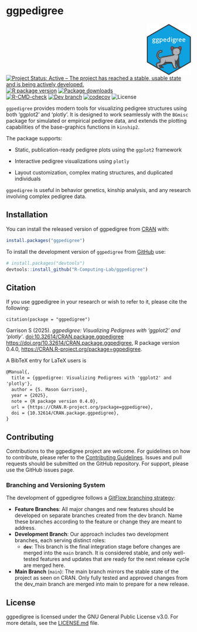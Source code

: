 
<!-- README.md is generated from README.Rmd. Please edit that file -->

# ggpedigree

<!-- badges: start -->

<a href="https://r-computing-lab.github.io/ggpedigree/"><img src="man/figures/hex.png" align="right" height="139" alt="ggpedigree website" /></a>
[![Project Status: Active – The project has reached a stable, usable
state and is being actively
developed.](https://www.repostatus.org/badges/latest/active.svg)](https://www.repostatus.org/#active)
[![R package
version](https://www.r-pkg.org/badges/version/ggpedigree)](https://CRAN.R-project.org/package=ggpedigree)
[![Package
downloads](https://cranlogs.r-pkg.org/badges/grand-total/ggpedigree)](https://cranlogs.r-pkg.org/badges/grand-total/ggpedigree)</br>
[![R-CMD-check](https://github.com/R-Computing-Lab/ggpedigree/actions/workflows/R-CMD-check.yaml/badge.svg)](https://github.com/R-Computing-Lab/ggpedigree/actions/workflows/R-CMD-check.yaml)
[![Dev
branch](https://github.com/R-Computing-Lab/ggpedigree/actions/workflows/R-CMD-devcheck.yaml/badge.svg)](https://github.com/R-Computing-Lab/ggpedigree/actions/workflows/R-CMD-devcheck.yaml)
[![codecov](https://codecov.io/gh/R-Computing-Lab/ggpedigree/branch/main/graph/badge.svg?token=xXWYDcD9CF)](https://app.codecov.io/gh/R-Computing-Lab/ggpedigree)
![License](https://img.shields.io/badge/License-GPL_v3-blue.svg)
<!-- badges: end -->

`ggpedigree` provides modern tools for visualizing pedigree structures
using both ‘ggplot2’ and ‘plotly’. It is designed to work seamlessly
with the `BGmisc` package for simulated or empirical pedigree data, and
extends the plotting capabilities of the base-graphics functions in
`kinship2`.

The package supports:

- Static, publication-ready pedigree plots using the `ggplot2` framework

- Interactive pedigree visualizations using `plotly`

- Layout customization, complex mating structures, and duplicated
  individuals

`ggpedigree` is useful in behavior genetics, kinship analysis, and any
research involving complex pedigree data.

## Installation

You can install the released version of ggpedigree from
[CRAN](https://cran.r-project.org/) with:

``` r
install.packages("ggpedigree")
```

To install the development version of `ggpedigree` from
[GitHub](https://github.com/) use:

``` r
# install.packages("devtools")
devtools::install_github("R-Computing-Lab/ggpedigree")
```

## Citation

If you use ggpedigree in your research or wish to refer to it, please
cite the following:

    citation(package = "ggpedigree")

Garrison S (2025). *ggpedigree: Visualizing Pedigrees with ‘ggplot2’ and
‘plotly’*. <doi:10.32614/CRAN.package.ggpedigree>
<https://doi.org/10.32614/CRAN.package.ggpedigree>, R package version
0.4.0, <https://CRAN.R-project.org/package=ggpedigree>.

A BibTeX entry for LaTeX users is

    @Manual{,
      title = {ggpedigree: Visualizing Pedigrees with 'ggplot2' and 'plotly'},
      author = {S. Mason Garrison},
      year = {2025},
      note = {R package version 0.4.0},
      url = {https://CRAN.R-project.org/package=ggpedigree},
      doi = {10.32614/CRAN.package.ggpedigree},
    }

## Contributing

Contributions to the ggpedigree project are welcome. For guidelines on
how to contribute, please refer to the [Contributing
Guidelines](https://github.com/R-Computing-Lab/ggpedigree/blob/main/CONTRIBUTING.md).
Issues and pull requests should be submitted on the GitHub repository.
For support, please use the GitHub issues page.

### Branching and Versioning System

The development of ggpedigree follows a [GitFlow branching
strategy](https://tilburgsciencehub.com/topics/automation/version-control/advanced-git/git-branching-strategies/):

- **Feature Branches**: All major changes and new features should be
  developed on separate branches created from the dev branch. Name these
  branches according to the feature or change they are meant to address.
- **Development Branch**: Our approach includes two development
  branches, each serving distinct roles:
  - **`dev`**: This branch is the final integration stage before changes
    are merged into the `main` branch. It is considered stable, and only
    well-tested features and updates that are ready for the next release
    cycle are merged here.
- **Main Branch** (`main`): The main branch mirrors the stable state of
  the project as seen on CRAN. Only fully tested and approved changes
  from the dev_main branch are merged into main to prepare for a new
  release.

## License

ggpedigree is licensed under the GNU General Public License v3.0. For
more details, see the
[LICENSE.md](https://github.com/R-Computing-Lab/ggpedigree/blob/main/LICENSE.md)
file.
